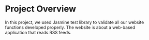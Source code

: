 # Project Overview

In this project, we used Jasmine test library to validate all our website functions developed properly. The website is about a web-based application that reads RSS feeds. 